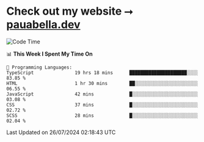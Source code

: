 # Check out my website ⭢ [pauabella.dev](https://pauabella.dev)

<!--START_SECTION:waka-->
![Code Time](http://img.shields.io/badge/Code%20Time-3%2C603%20hrs%2033%20mins-blue)

📊 **This Week I Spent My Time On** 

```text
💬 Programming Languages: 
TypeScript               19 hrs 18 mins      █████████████████████░░░░   83.85 % 
HTML                     1 hr 30 mins        ██░░░░░░░░░░░░░░░░░░░░░░░   06.55 % 
JavaScript               42 mins             █░░░░░░░░░░░░░░░░░░░░░░░░   03.08 % 
CSS                      37 mins             █░░░░░░░░░░░░░░░░░░░░░░░░   02.72 % 
SCSS                     28 mins             █░░░░░░░░░░░░░░░░░░░░░░░░   02.04 % 
```


 Last Updated on 26/07/2024 02:18:43 UTC
<!--END_SECTION:waka-->
